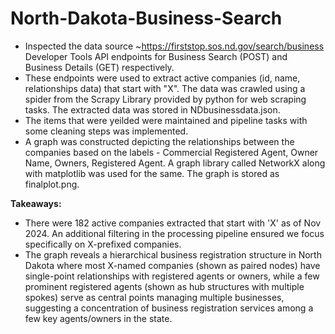 # North-Dakota-Business-Search

-  Inspected the data source ~https://firststop.sos.nd.gov/search/business Developer Tools
   API endpoints for Business Search (POST) and Business Details (GET) respectively.
-  These endpoints were used to extract active companies (id, name, relationships data) that start with "X". The data was crawled using a spider from the Scrapy Library provided by python for web scraping tasks. The extracted data was stored in NDbusinessdata.json.
-  The items that were yeilded were maintained and pipeline tasks with some cleaning steps was implemented.
-  A graph was constructed depicting the relationships between the companies based on the labels - Commercial Registered Agent, Owner Name, Owners, Registered Agent. A graph library called NetworkX along with matplotlib was used for the same. The graph is stored as finalplot.png.

**Takeaways:**
- There were 182 active companies extracted that start with 'X' as of Nov 2024. An additional filtering in the processing pipeline ensured we focus specifically on X-prefixed companies.
- The graph reveals a hierarchical business registration structure in North Dakota where most X-named companies (shown as paired nodes) have single-point relationships with registered agents or owners, while a few prominent registered agents (shown as hub structures with multiple spokes) serve as central points managing multiple businesses, suggesting a concentration of business registration services among a few key agents/owners in the state.

